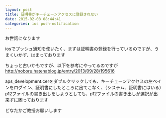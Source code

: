 ```yaml
---
layout: post
title: 証明書がキーチェーンアクセスに登録されない
date: 2015-02-08 08:44:41
categories: ios push-notification
---
```

<!-- {% raw %} -->
<p>お世話になります</p>

<p>iosでプッシュ通知を使いたく、まずは証明書の登録を行っているのですが、うまくいかず、はまっております</p>

<p>ちょっと古いかもですが、以下を参考にやってるのですが<br>
<a href="http://noboru.hatenablog.jp/entry/2013/09/28/195616" rel="nofollow">http://noboru.hatenablog.jp/entry/2013/09/28/195616</a></p>

<p>aps_development.cerをダブルクリックしても、キーチェーンアクセスの左ペインをログイン、証明書にしたところに出てこなく、（システム、証明書にはいる）p12ファイルの書き出しをしようとしても、p12ファイルの書き出しが選択が出来ずに困っております</p>

<p>どなたかご教授お願いします</p>
<!-- {% endraw %} -->
